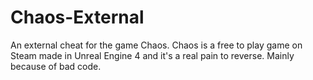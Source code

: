 # Chaos-External
An external cheat for the game Chaos. Chaos is a free to play game on Steam made in Unreal Engine 4 and it's a real pain to reverse. Mainly because of bad code.
